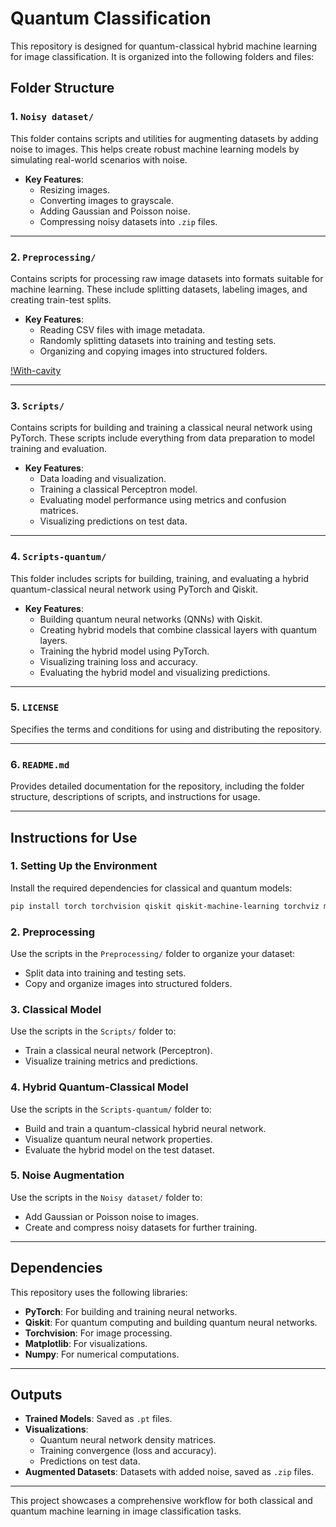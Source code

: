 
# Quantum Classification

This repository is designed for quantum-classical hybrid machine learning for image classification. It is organized into the following folders and files:

## Folder Structure

### **1. `Noisy dataset/`**
This folder contains scripts and utilities for augmenting datasets by adding noise to images. This helps create robust machine learning models by simulating real-world scenarios with noise.

- **Key Features**:
  - Resizing images.
  - Converting images to grayscale.
  - Adding Gaussian and Poisson noise.
  - Compressing noisy datasets into `.zip` files.

---

### **2. `Preprocessing/`**
Contains scripts for processing raw image datasets into formats suitable for machine learning. These include splitting datasets, labeling images, and creating train-test splits.

- **Key Features**:
  - Reading CSV files with image metadata.
  - Randomly splitting datasets into training and testing sets.
  - Organizing and copying images into structured folders.

[!With-cavity](https://github.com/adibgpt/QML4SCIENCE/blob/f4b05cb60f6b13f603c1bf623927663817612952/Images/With-cavity/1%20(1).png)

---

### **3. `Scripts/`**
Contains scripts for building and training a classical neural network using PyTorch. These scripts include everything from data preparation to model training and evaluation.

- **Key Features**:
  - Data loading and visualization.
  - Training a classical Perceptron model.
  - Evaluating model performance using metrics and confusion matrices.
  - Visualizing predictions on test data.

---

### **4. `Scripts-quantum/`**
This folder includes scripts for building, training, and evaluating a hybrid quantum-classical neural network using PyTorch and Qiskit.

- **Key Features**:
  - Building quantum neural networks (QNNs) with Qiskit.
  - Creating hybrid models that combine classical layers with quantum layers.
  - Training the hybrid model using PyTorch.
  - Visualizing training loss and accuracy.
  - Evaluating the hybrid model and visualizing predictions.

---

### **5. `LICENSE`**
Specifies the terms and conditions for using and distributing the repository.

---

### **6. `README.md`**
Provides detailed documentation for the repository, including the folder structure, descriptions of scripts, and instructions for usage.

---

## Instructions for Use

### **1. Setting Up the Environment**
Install the required dependencies for classical and quantum models:
```bash
pip install torch torchvision qiskit qiskit-machine-learning torchviz matplotlib
```

### **2. Preprocessing**
Use the scripts in the `Preprocessing/` folder to organize your dataset:
- Split data into training and testing sets.
- Copy and organize images into structured folders.

### **3. Classical Model**
Use the scripts in the `Scripts/` folder to:
- Train a classical neural network (Perceptron).
- Visualize training metrics and predictions.

### **4. Hybrid Quantum-Classical Model**
Use the scripts in the `Scripts-quantum/` folder to:
- Build and train a quantum-classical hybrid neural network.
- Visualize quantum neural network properties.
- Evaluate the hybrid model on the test dataset.

### **5. Noise Augmentation**
Use the scripts in the `Noisy dataset/` folder to:
- Add Gaussian or Poisson noise to images.
- Create and compress noisy datasets for further training.

---

## Dependencies
This repository uses the following libraries:
- **PyTorch**: For building and training neural networks.
- **Qiskit**: For quantum computing and building quantum neural networks.
- **Torchvision**: For image processing.
- **Matplotlib**: For visualizations.
- **Numpy**: For numerical computations.

---

## Outputs
- **Trained Models**: Saved as `.pt` files.
- **Visualizations**:
  - Quantum neural network density matrices.
  - Training convergence (loss and accuracy).
  - Predictions on test data.
- **Augmented Datasets**: Datasets with added noise, saved as `.zip` files.

---

This project showcases a comprehensive workflow for both classical and quantum machine learning in image classification tasks.
